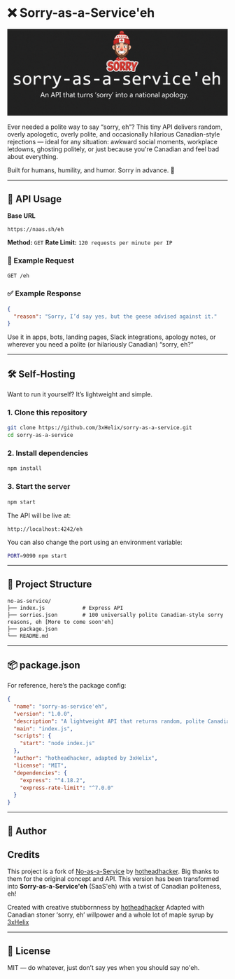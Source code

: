 # ❌ Sorry-as-a-Service'eh

<p align="center">
  <img src="https://raw.githubusercontent.com/3xHelix/sorry-as-a-service/main/assets/imgs/saas-with-no-logo-cannuck.png" width="800" alt="Sorry-as-a-Service'eh Banner" width="70%"/>
</p>


Ever needed a polite way to say “sorry, eh”?
This tiny API delivers random, overly apologetic, overly polite, and occasionally hilarious Canadian-style rejections — ideal for any situation: awkward social moments, workplace letdowns, ghosting politely, or just because you're Canadian and feel bad about everything.

Built for humans, humility, and humor. Sorry in advance. 🍁

---

## 🚀 API Usage

**Base URL**
```
https://naas.sh/eh
```

**Method:** `GET`
**Rate Limit:** `120 requests per minute per IP`

### 🔄 Example Request
```http
GET /eh
```

### ✅ Example Response
```json
{
  "reason": "Sorry, I’d say yes, but the geese advised against it."
}
```

Use it in apps, bots, landing pages, Slack integrations, apology notes, or wherever you need a polite (or hilariously Canadian) “sorry, eh?”

---

## 🛠️ Self-Hosting

Want to run it yourself? It’s lightweight and simple.

### 1. Clone this repository
```bash
git clone https://github.com/3xHelix/sorry-as-a-service.git
cd sorry-as-a-service
```

### 2. Install dependencies
```bash
npm install
```

### 3. Start the server
```bash
npm start
```

The API will be live at:
```
http://localhost:4242/eh
```

You can also change the port using an environment variable:
```bash
PORT=9090 npm start
```

---

## 📁 Project Structure

```
no-as-service/
├── index.js            # Express API
├── sorries.json        # 100 universally polite Canadian-style sorry reasons, eh [More to come soon'eh]
├── package.json
└── README.md
```

---

## 📦 package.json

For reference, here’s the package config:

```json
{
  "name": "sorry-as-service'eh",
  "version": "1.0.0",
  "description": "A lightweight API that returns random, polite Canadian-style rejection or 'sorry' reasons, eh.",
  "main": "index.js",
  "scripts": {
    "start": "node index.js"
  },
  "author": "hotheadhacker, adapted by 3xHelix",
  "license": "MIT",
  "dependencies": {
    "express": "^4.18.2",
    "express-rate-limit": "^7.0.0"
  }
}
```

---

## 👤 Author
##      Credits

This project is a fork of [No-as-a-Service](https://github.com/hotheadhacker/no-as-a-service) by [hotheadhacker](https://github.com/hotheadhacker).
Big thanks to them for the original concept and API. This version has been transformed into **Sorry-as-a-Service'eh** (SaaS'eh) with a twist of Canadian politeness, eh!

Created with creative stubbornness by [hotheadhacker](https://github.com/hotheadhacker)
Adapted with Canadian stoner ‘sorry, eh’ willpower and a whole lot of maple syrup by [3xHelix](https://github.com/3xHelix/)

---

## 📄 License

MIT — do whatever, just don’t say yes when you should say no'eh.

